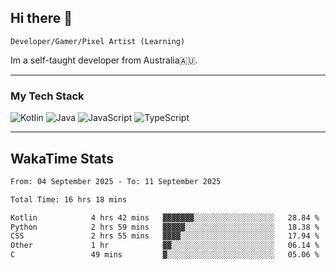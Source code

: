 ## Hi there 👋
`Developer/Gamer/Pixel Artist (Learning)`

Im a self-taught developer from Australia🇦🇺.

---

### My Tech Stack
<img src="https://img.shields.io/badge/kotlin-%230095d5.svg?logo=kotlin&logoColor=white&style=for-the-badge" alt="Kotlin" /> <img src="https://img.shields.io/badge/java-%23ed8b00.svg?logo=openjdk&logoColor=white&style=for-the-badge" alt="Java" /> <img src="https://img.shields.io/badge/javascript-%23323330.svg?logo=javascript&logoColor=%23F7DF1E&style=for-the-badge" alt="JavaScript" /> <img src="https://img.shields.io/badge/typescript-%23007acc.svg?logo=typescript&logoColor=white&style=for-the-badge" alt="TypeScript" />

---
## WakaTime Stats

<!--START_SECTION:waka-->

```txt
From: 04 September 2025 - To: 11 September 2025

Total Time: 16 hrs 18 mins

Kotlin            4 hrs 42 mins   ▓▓▓▓▓▓▓░░░░░░░░░░░░░░░░░░   28.84 %
Python            2 hrs 59 mins   ▓▓▓▓▓░░░░░░░░░░░░░░░░░░░░   18.38 %
CSS               2 hrs 55 mins   ▓▓▓▓░░░░░░░░░░░░░░░░░░░░░   17.94 %
Other             1 hr            ▓▓░░░░░░░░░░░░░░░░░░░░░░░   06.14 %
C                 49 mins         ▓░░░░░░░░░░░░░░░░░░░░░░░░   05.06 %
```

<!--END_SECTION:waka-->